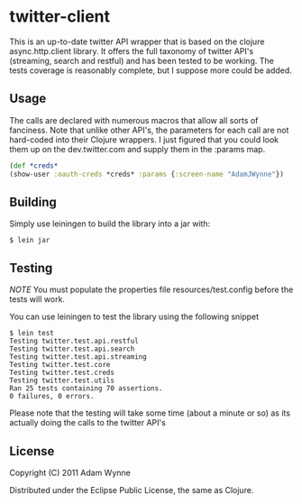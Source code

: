 # twitter-client

This is an up-to-date twitter API wrapper that is based on the clojure async.http.client library. It offers the full taxonomy of twitter API's (streaming, search and restful) and has been tested to be working. The tests coverage is reasonably complete, but I suppose more could be added.

## Usage



The calls are declared with numerous macros that allow all sorts of fanciness. Note that unlike other API's, the parameters for each call are not hard-coded into their Clojure wrappers. I just figured that you could look them up on the dev.twitter.com and supply them in the :params map.

```clojure
(def *creds* 
(show-user :oauth-creds *creds* :params {:screen-name "AdamJWynne"})
```

## Building

Simply use leiningen to build the library into a jar with:
```
$ lein jar
```

## Testing

*NOTE* You must populate the properties file resources/test.config before the tests will work. 

You can use leiningen to test the library using the following snippet

```
$ lein test
Testing twitter.test.api.restful
Testing twitter.test.api.search
Testing twitter.test.api.streaming
Testing twitter.test.core
Testing twitter.test.creds
Testing twitter.test.utils
Ran 25 tests containing 70 assertions.
0 failures, 0 errors.
```

Please note that the testing will take some time (about a minute or so) as its actually doing the calls to the twitter API's

## License

Copyright (C) 2011 Adam Wynne

Distributed under the Eclipse Public License, the same as Clojure.
